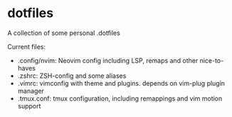 # dotfiles
A collection of some personal .dotfiles

Current files:
- .config/nvim: Neovim config including LSP, remaps and other nice-to-haves
- .zshrc: ZSH-config and some aliases
- .vimrc: vimconfig with theme and plugins. depends on vim-plug plugin manager
- .tmux.conf: tmux configuration, including remappings and vim motion support
